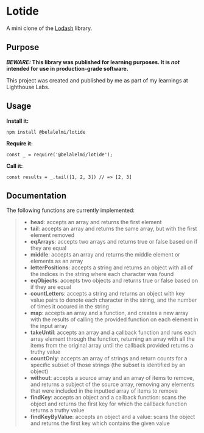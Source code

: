 # Lotide

A mini clone of the [Lodash](https://lodash.com) library.

## Purpose

**_BEWARE:_ This library was published for learning purposes. It is _not_ intended for use in production-grade software.**

This project was created and published by me as part of my learnings at Lighthouse Labs.

## Usage

**Install it:**

`npm install @belalelmi/lotide`

**Require it:**

`const _ = require('@belalelmi/lotide');`

**Call it:**

`const results = _.tail([1, 2, 3]) // => [2, 3]`

## Documentation

The following functions are currently implemented:

> - **head**: accepts an array and returns the first element
> - **tail**: accepts an array and returns the same array, but with the first element removed
> - **eqArrays**: accepts two arrays and returns true or false based on if they are equal
> - **middle**: accepts an array and returns the middle element or elements as an array
> - **letterPositions**: accepts a string and returns an object with all of the indices in the string where each character was found
> - **eqObjects**: accepts two objects and returns true or false based on if they are equal
> - **countLetters**: accepts a string and returns an object with key value pairs to denote each character in the string, and the number of times it occured in the string
> - **map**: accepts an array and a function, and creates a new array with the results of calling the provided function on each element in the input array
> - **takeUntil**: accepts an array and a callback function and runs each array element through the function, returning an array with all the items from the original array until the callback provided returns a truthy value
> - **countOnly**: accepts an array of strings and return counts for a specific subset of those strings (the subset is identified by an object)
> - **without**: accepts a source array and an array of items to remove, and returns a subject of the source array, removing any elements that were included in the inputted array of items to remove
> - **findKey**: accepts an object and a callback function: scans the object and returns the first key for which the callback function returns a truthy value
> - **findKeyByValue**: accepts an object and a value: scans the object and returns the first key which contains the given value
